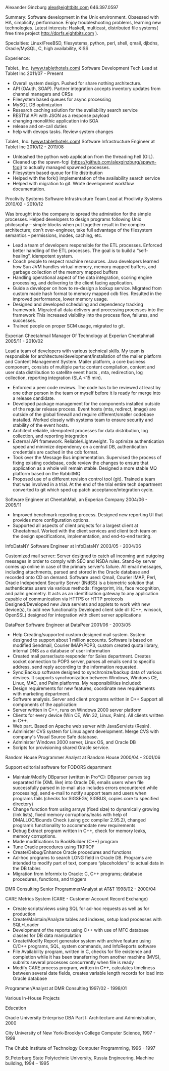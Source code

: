 Alexander Ginzburg	alex@eightbits.com	646.397.0597

Summary:
Software development in the Unix environment.
Obsessed with HA, simplicity, performance. Enjoy troubleshooting problems, learning new technologies.
Latest interests: Haskell, multicast, distributed file systems( free time project http://dprfs.eightbits.com ).

Specialties:
Linux/FreeBSD, filesystems, python, perl, shell, qmail, djbdns, Oracle/MySQL, C, high availability, KISS

Experience:

Tablet., Inc. (www.tablethotels.com)
Software Development Tech Lead at Tablet Inc			  2011/07 - Present

- Overall system design. Pushed for share nothing architecture.
- API (OAuth, SOAP). Partner integration
  accepts inventory updates from channel managers and CRSs
- Filesystem based queues for async processing
- MySQL DB optimization
- Research caching solution for the availability search service
- RESTful API with JSON as a response payload
- changing monolithic application into SOA 
- release and on-call duties
- help with devops tasks. Review system changes

Tablet., Inc. (www.tablethotels.com)
Software Infrastructure Engineer at Tablet Inc			  2010/12 - 2011/08

- Unleashed the python web application from the threading hell (GIL).
- Cleaned up the spawn-fcgi (https://github.com/alexginzburg/spawn-fcgi) to actually managed spawned processes. 
- Filesystem based queue for file distribution
- Helped with the fork() implementation of the availability search service
- Helped with migration to git. Wrote development workflow documentation.


Proclivity Systems
Software Infrastructure Team Lead at Proclivity Systems		  2010/02 - 2010/12

Was brought into the company to spread the admiration for the simple processes. Helped developers to design programs following Unix philosophy – simple blocks when put together result in the complex architecture; don't over-engineer, take full advantage of the filesystem semantics – permissions, inodes, caching, etc.
- Lead a team of developers responsible for the ETL processes. Enforced better handling of the ETL processes. The goal is to build a “self-healing”, idempotent system.
- Coach people to respect machine resources. Java developers learned how Sun JVM handles virtual memory, memory mapped buffers, and garbage collection of the memory mapped buffers
- Handling operational aspect of the data integration, scoring engine processing, and delivering to the client facing application.
- Guide a developer on how to re-design a lookup service. Migrated from custom made hash format to memory mapped cdb files. Resulted in the improved performance, lower memory usage.
- Designed and developed scheduling and dependency tracking framework. Migrated all data delivery and processing processes into the framework This increased visibility into the process flow, failures, and successes.
- Trained people on proper SCM usage, migrated to git.


Experian Cheetahmail
Manager Of Technology at Experian Cheetahmail			  2005/11 - 2010/02

Lead a team of developers with various technical skills. My team is responsible for
architecture/development/installation of the mailer platform and Content Management System.
Mailer platform, a core business component, consists of multiple parts: content compilation, content and user data distribution to satellite event hosts , mta, redirection, log collection, reporting integration (SLA <15 min).
- Enforced a peer code reviews. The code has to be reviewed at least by one other person in the team or myself before it is ready for merge into a release candidate.
- Developed package management for the components installed outside of the regular release process. Event hosts (mta, redirect, image) are outside of the global firewall and require different/smaller codebase installed. Worked closely with systems team to ensure security and stability of the event hosts.
- Architect reliable, idempotent processes for data distribution, log collection, and reporting integration
- External API framework. Reliable/Lightweight. To optimize authentication speed and minimize dependency on a central DB, authentication credentials are cached in the cdb format.
- Took over the Message Bus implementation. Supervised the process of fixing existing codebase, code review the changes to ensure that application as a whole will remain stable. Designed a more stable MQ platform based on the RabbitMQ
- Proposed use of a different revision control tool (git). Trained a team that was involved in a trial. At the end of the trial entire tech department converted to git which sped up patch acceptance/integration cycle.

Software Engineer at CheetahMail, an Experian Company		  2004/06 - 2005/11

- Improved benchmark reporting process. Designed new reporting UI that provides more configuration options.
- Supported all aspects of client projects for a largest client at Cheetahmail. Worked with the client services and client tech team on the design specifications, implementation, and end-to-end testing.


InfoDataNY
Software Engineer at InfoDataNY					  2003/05 - 2004/06

Customized mail server: Server designed to catch all incoming and outgoing messages in order to comply
with SEC and NSDA rules. Stand-by server comes up online in case of the primary server's failure. All email messages, including attachments, parsed and stored in the Oracle database and recorded onto CD on demand. Software used: Qmail, Courier IMAP, Perl, Oracle
Independent Security Server (INdSS) is a biometric solution that authenticates users via various methods: fingerprint, iris, face recognition, and palm geometry. It acts as an identification gateway to any application
capable of communication via HTTPS or HTTP protocols
Designed/Developed new Java servlets and applets to work with new device(s), to add new functionality
Developed client side dll (C++, winsock, OpenSSL) designed for integration with client server applications


DataPeer
Software Engineer at DataPeer					  2001/06 - 2003/05

- Help Creating/supported custom designed mail system. System designed to support about 1 million accounts. Software is based on modified Sendmail, Courier IMAP/POP3, custom created quota library, internal DNS as a database of user information
- Created mail parser/auto responder for Sales department. Creates socket connection to POP3 server, parses all emails send to specific address, send reply according to the information requested.
- Sync|Backup software designed to synchronize/backup data of various devices. It supports synchronization between Windows, Windows CE, Linux, MAC, and Palm platforms. My responsibilities included:
- Design requirements for new features; coordinate new requirements with marketing department.
- Software analysis. Server and client programs written in C++
Support all components of the application:
- Server written in C++, runs on Windows 2000 server platform
- Clients for every device (Win CE, Win 32, Linux, Palm). All clients written in C++.
- Web part. Based on Apache web server with JavaServlets (Resin).
- Administer CVS system for Linux agent development. Merge CVS with company's Visual Source Safe database.
- Administer Windows 2000 server, Linux OS, and Oracle DB
- Scripts for provisioning shared Oracle service.


Random House
Programmer Analyst at Random House				  2000/04 - 2001/06

Support editorial software for FODORS department
- Maintain/Modify DBparser (written in Pro*C): DBparser parses tag separated file (XML like) into Oracle DB, emails users when file successfully parsed in (e-mail also includes errors encountered while processing), send e-mail to notify support team and users when programs fails (checks for SIGSEGV, SIGBUS, copies core to specified directory)
- Change function from using arrays (fixed size) to dynamically growing (link lists), fixed memory corruptions/leaks with help of DMALLOC/Bounds Check (using gcc compiler 2.95.2), changed program’s functionality to accommodate new requirements
- Debug Extract program written in C++, check for memory leaks, memory corruptions.
- Made modifications to BookBuilder (C++) program
- Tune Oracle procedures using TKPROF
- Create/Debug/Enhance Oracle procedures and functions
- Ad-hoc programs to search LONG field in Oracle DB. Programs are intended to modify part of text, compare “placeholders” to actual data in the DB tables
- Migration from Informix to Oracle: C, C++ programs; database procedures, functions, and triggers


DMR Consulting
Senior Programmer/Analyst at AT&T				  1998/02 - 2000/04

CARE Metrics System (CARE - Customer Account Record Exchange)
- Create scripts/views using SQL for ad-hoc requests as well as for production
- Create/Maintain/Analyze tables and indexes, setup load processes with SQL*Loader
- Development of the reports using C++ with use of MFC database classes for DB data manipulation
- Create/Modify Report generator system with archive feature using C/C++ programs, SQL, system commands, and InfoReports software
- File Availability program, written in C, checks for file existence and completion while it has been transferring from another machine (MVS), submits several processes concurrently when file is ready
- Modify CARE process program, written in C++, calculates timeliness between several date fields, creates variable length records for load into Oracle database

Programmer/Analyst at DMR Consulting				  1997/02 - 1998/01

Various In-House Projects


Education

Oracle University
Enterprise DBA Part I: Architecture and Administration, 2000

City University of New York-Brooklyn College
Computer Science, 1997 - 1999

The Chubb Institute of Technology
Computer Programming, 1996 - 1997

St.Peterburg State Polytechnic University, Russia
Engineering. Machine building, 1994 – 1995
